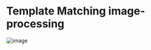 # Template Matching image-processing

![image]([https://github.com/Rohitw3code/image-processing/blob/main/image.png](https://firebasestorage.googleapis.com/v0/b/codeddit.appspot.com/o/Other%2Fimage.jpg?alt=media&token=23acfb99-e2d9-407a-8ee3-ad8f335153ae)https://firebasestorage.googleapis.com/v0/b/codeddit.appspot.com/o/Other%2Fimage.jpg?alt=media&token=23acfb99-e2d9-407a-8ee3-ad8f335153ae)
